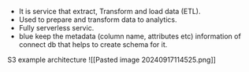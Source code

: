 - It is service that extract, Transform and load data (ETL).
- Used to prepare and transform data to analytics.
- Fully serverless servic.
- blue keep the metadata (column name, attributes etc) information of connect db that helps to create schema for it.

S3 example architecture 
![[Pasted image 20240917114525.png]]